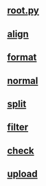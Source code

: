 ## [root.py](./root.py)

## [align](./align.py)

## [format](./format.py)

## [normal](./normal.py)

## [split](./split.py)

## [filter](./filter.py)

## [check](./check.py)

## [upload](./upload.py)
